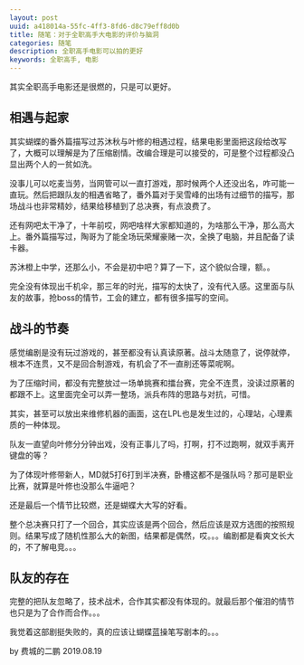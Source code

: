 ```yaml
---
layout: post
uuid: a418014a-55fc-4ff3-8fd6-d8c79eff8d0b
title: 随笔：对于全职高手大电影的评价与脑洞
categories: 随笔
description: 全职高手电影可以拍的更好
keywords: 全职高手, 电影
---
```


其实全职高手电影还是很燃的，只是可以更好。

## 相遇与起家

其实蝴蝶的番外篇描写过苏沐秋与叶修的相遇过程，结果电影里面把这段给改写了，大概可以理解是为了压缩剧情。改编合理是可以接受的，可是整个过程都没凸显出两个人的一贫如洗。

没事儿可以吃麦当劳，当网管可以一直打游戏，那时候两个人还没出名，咋可能一直玩。然后把跟队友的相遇省略了，番外篇对于吴雪峰的出场有过细节的描写，那场战斗也非常精妙，结果给移植到了总决赛，有点浪费了。

还有网吧太干净了，十年前哎，网吧啥样大家都知道的，为啥那么干净，那么高大上。番外篇描写过，陶哥为了能全场玩荣耀豪赌一次，全换了电脑，并且配备了读卡器。

苏沐橙上中学，还那么小，不会是初中吧？算了一下，这个貌似合理，额。。

完全没有体现出千机伞，那三年的时光，描写的太快了，没有代入感。这里面与队友的故事，抢boss的情节，工会的建立，都有很多描写的空间。

## 战斗的节奏

感觉编剧是没有玩过游戏的，甚至都没有认真读原著。战斗太随意了，说停就停，根本不连贯，又不是回合制游戏，有机会了不一直削还等菜呢啊。

为了压缩时间，都没有完整放过一场单挑赛和擂台赛，完全不连贯，没读过原著的都跟不上。这里面完全可以弄一整场，派兵布阵的思路与对抗，可惜。

其实，甚至可以放出来维修机器的画面，这在LPL也是发生过的，心理站，心理素质的一种体现。

队友一直望向叶修分分钟出戏，没有正事儿了吗，打啊，打不过跑啊，就双手离开键盘的等？

为了体现叶修带新人，MD就5打6打到半决赛，卧槽这都不是强队吗？那可是职业比赛，就算是叶修也没那么牛逼吧？

还是最后一个情节比较燃，还是蝴蝶大大写的好看。

整个总决赛只打了一个回合，其实应该是两个回合，然后应该是双方选图的按照规则。结果写成了随机性那么大的新图，结果都是偶然，哎。。。编剧都是看爽文长大的，不了解电竞。。。

## 队友的存在

完整的把队友忽略了，技术战术，合作其实都没有体现的。就最后那个催泪的情节也只是为了合作而合作。。。

我觉着这部剧挺失败的，真的应该让蝴蝶蓝操笔写剧本的。。。

by 费城的二鹏 2019.08.19
